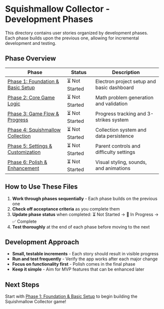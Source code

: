 # Squishmallow Collector - Development Phases

This directory contains user stories organized by development phases. Each phase builds upon the previous one, allowing for incremental development and testing.

## Phase Overview

| Phase | Status | Description |
|-------|--------|-------------|
| [Phase 1: Foundation & Basic Setup](./phase-1-foundation.md) | ⏳ Not Started | Electron project setup and basic dashboard |
| [Phase 2: Core Game Logic](./phase-2-core-game.md) | ⏳ Not Started | Math problem generation and validation |
| [Phase 3: Game Flow & Progress](./phase-3-game-flow.md) | ⏳ Not Started | Progress tracking and 3-strikes system |
| [Phase 4: Squishmallow Collection](./phase-4-collection.md) | ⏳ Not Started | Collection system and data persistence |
| [Phase 5: Settings & Customization](./phase-5-settings.md) | ⏳ Not Started | Parent controls and difficulty settings |
| [Phase 6: Polish & Enhancement](./phase-6-polish.md) | ⏳ Not Started | Visual styling, sounds, and animations |

## How to Use These Files

1. **Work through phases sequentially** - Each phase builds on the previous one
2. **Check off acceptance criteria** as you complete them
3. **Update phase status** when completed: ⏳ Not Started → 🔄 In Progress → ✅ Complete
4. **Test thoroughly** at the end of each phase before moving to the next

## Development Approach

- **Small, testable increments** - Each story should result in visible progress
- **Run and test frequently** - Verify the app works after each major change
- **Focus on functionality first** - Polish comes in the final phase
- **Keep it simple** - Aim for MVP features that can be enhanced later

## Next Steps

Start with [Phase 1: Foundation & Basic Setup](./phase-1-foundation.md) to begin building the Squishmallow Collector game!